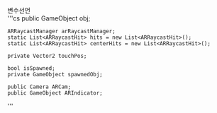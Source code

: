 변수선언   
'''cs
    public GameObject obj;

    ARRaycastManager arRaycastManager;
    static List<ARRaycastHit> hits = new List<ARRaycastHit>();
    static List<ARRaycastHit> centerHits = new List<ARRaycastHit>();

    private Vector2 touchPos;

    bool isSpawned;
    private GameObject spawnedObj;

    public Camera ARCam;
    public GameObject ARIndicator;
'''   
